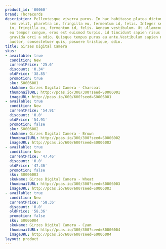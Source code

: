 ```yaml
---
product_id: '00060'
brand: Thorecords
description: Pellentesque viverra purus. In hac habitasse platea dictumst. Integer
  sem velit, pharetra in, fringilla eu, fermentum id, felis. Integer sem velit, pharetra
  in, fringilla eu, fermentum id, felis. Aenean vestibulum. Ut ullamcorper, ligula
  eu tempor congue, eros est euismod turpis, id tincidunt sapien risus a quam. Nulla
  gravida orci a odio. Quisque tempus purus eu ante.Vestibulum sapien nisl, ornare
  auctor, consectetuer quis, posuere tristique, odio.
title: Girzes Digital Camera
skus:
- available: true
  condition: New
  currentPrice: '25.6'
  discount: '0.34'
  oldPrice: '38.85'
  promotion: true
  sku: S0006001
  skuName: Girzes Digital Camera - Charcoal
  thumbnailURL: http://pcas.io/300/300?seed=S0006001
  imageURL: http://pcas.io/600/600?seed=S0006001
- available: true
  condition: New
  currentPrice: '54.91'
  discount: '0.0'
  oldPrice: '54.91'
  promotion: false
  sku: S0006002
  skuName: Girzes Digital Camera - Brown
  thumbnailURL: http://pcas.io/300/300?seed=S0006002
  imageURL: http://pcas.io/600/600?seed=S0006002
- available: true
  condition: New
  currentPrice: '47.46'
  discount: '0.0'
  oldPrice: '47.46'
  promotion: false
  sku: S0006003
  skuName: Girzes Digital Camera - Wheat
  thumbnailURL: http://pcas.io/300/300?seed=S0006003
  imageURL: http://pcas.io/600/600?seed=S0006003
- available: true
  condition: New
  currentPrice: '58.36'
  discount: '0.0'
  oldPrice: '58.36'
  promotion: false
  sku: S0006004
  skuName: Girzes Digital Camera - Cyan
  thumbnailURL: http://pcas.io/300/300?seed=S0006004
  imageURL: http://pcas.io/600/600?seed=S0006004
layout: product
---
```

